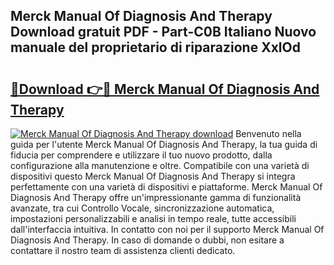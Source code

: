 ## Merck Manual Of Diagnosis And Therapy Download gratuit PDF - Part-C0B Italiano Nuovo manuale del proprietario di riparazione XxlOd

# <h2><a href="http://dfcea3w.blite.top/?on=Merck+Manual+Of+Diagnosis+And+Therapy">🔗Download 👉🔴 Merck Manual Of Diagnosis And Therapy</a></h2>

[![Merck Manual Of Diagnosis And Therapy download](https://i.imgur.com/lujVjoI.png)](http://dfcea3w.blite.top/?on=Merck+Manual+Of+Diagnosis+And+Therapy)
Benvenuto nella guida per l'utente Merck Manual Of Diagnosis And Therapy, la tua guida di fiducia per comprendere e utilizzare il tuo nuovo prodotto, dalla configurazione alla manutenzione e oltre. Compatibile con una varietà di dispositivi questo Merck Manual Of Diagnosis And Therapy si integra perfettamente con una varietà di dispositivi e piattaforme. Merck Manual Of Diagnosis And Therapy offre un'impressionante gamma di funzionalità avanzate, tra cui Controllo Vocale, sincronizzazione automatica, impostazioni personalizzabili e analisi in tempo reale, tutte accessibili dall'interfaccia intuitiva. In contatto con noi per il supporto Merck Manual Of Diagnosis And Therapy. In caso di domande o dubbi, non esitare a contattare il nostro team di assistenza clienti dedicato.
